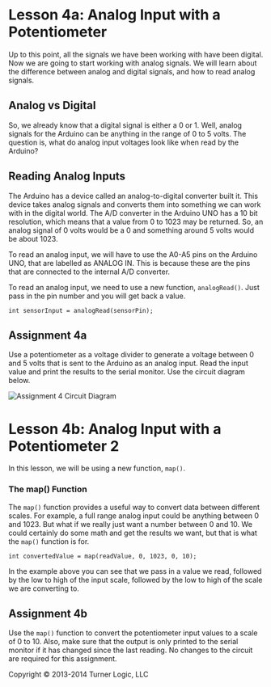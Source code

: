 # Lesson 4a: Analog Input with a Potentiometer

Up to this point, all the signals we have been working with have been digital. Now we are going to start working with analog signals. We will learn about the difference between analog and digital signals, and how to read analog signals.

## Analog vs Digital

So, we already know that a digital signal is either a 0 or 1. Well, analog signals for the Arduino can be anything in the range of 0 to 5 volts. The question is, what do analog input voltages look like when read by the Arduino?

## Reading Analog Inputs

The Arduino has a device called an analog-to-digital converter built it. This device takes analog signals and converts them into something we can work with in the digital world. The A/D converter in the Arduino UNO has a 10 bit resolution, which means that a value from 0 to 1023 may be returned. So, an analog signal of 0 volts would be a 0 and something around 5 volts would be about 1023.

To read an analog input, we will have to use the A0-A5 pins on the Arduino UNO, that are labelled as ANALOG IN. This is because these are the pins that are connected to the internal A/D converter.

To read an analog input, we need to use a new function, ```analogRead()```. Just pass in the pin number and you will get back a value.

```int sensorInput = analogRead(sensorPin);```

## Assignment 4a

Use a potentiometer as a voltage divider to generate a voltage between 0 and 5 volts that is sent to the Arduino as an analog input. Read the input value and print the results to the serial monitor. Use the circuit diagram below.

![Assignment 4 Circuit Diagram](4_analog_in_pot_bb.png)

# Lesson 4b: Analog Input with a Potentiometer 2

In this lesson, we will be using a new function, ```map()```.

### The map() Function

The ```map()``` function provides a useful way to convert data between different scales. For example, a full range analog input could be anything between 0 and 1023. But what if we really just want a number between 0 and 10. We could certainly do some math and get the results we want, but that is what the ```map()``` function is for.

```int convertedValue = map(readValue, 0, 1023, 0, 10);```

In the example above you can see that we pass in a value we read, followed by the low to high of the input scale, followed by the low to high of the scale we are converting to.

## Assignment 4b

Use the ```map()``` function to convert the potentiometer input values to a scale of 0 to 10. Also, make sure that the output is only printed to the serial monitor if it has changed since the last reading. No changes to the circuit are required for this assignment.


Copyright © 2013-2014 Turner Logic, LLC